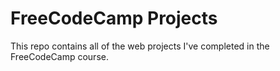 # FreeCodeCamp Projects

This repo contains all of the web projects I've completed in the FreeCodeCamp course.
